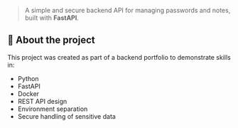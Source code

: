 > A simple and secure backend API for managing passwords and notes, built with **FastAPI**.

## 🧠 About the project

This project was created as part of a backend portfolio to demonstrate skills in:
- Python
- FastAPI
- Docker
- REST API design
- Environment separation
- Secure handling of sensitive data
